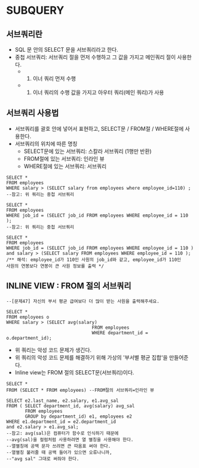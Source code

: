# SUBQUERY

## 서브쿼리란

* SQL 문 안의 SELECT 문을 서브쿼리라고 한다.
* 중첩 서브쿼리: 서브쿼리 절을 먼저 수행하고 그 값을 가지고 메인쿼리 절이 사용한다.
  * 1. 이너 쿼리 먼저 수행
  * 1. 이너 쿼리의 수행 값을 가지고 아우터 쿼리\(메인 쿼리\)가 사용

## 서브쿼리 사용법

* 서브쿼리를 괄호 안에 넣어서 표현하고, SELECT문 / FROM절 / WHERE절에 사용한다.
* 서브쿼리의 위치에 따른 명칭
  * SELECT문에 있는 서브쿼리: 스칼라 서브쿼리 \(1행만 반환\)
  * FROM절에 있는 서브쿼리: 인라인 뷰
  * WHERE절에 있는 서브쿼리: 서브쿼리

```text
SELECT * 
FROM employees 
WHERE salary > (SELECT salary from employees where employee_id=110) ;
--참고: 위 쿼리는 중첩 서브쿼리 

SELECT * 
FROM employees 
WHERE job_id = (SELECT job_id FROM employees WHERE employee_id = 110 );
--참고: 위 쿼리는 중첩 서브쿼리 

SELECT * 
FROM employees
WHERE job_id = (SELECT job_id FROM employees WHERE employee_id = 110 )
and salary > (SELECT salary FROM employees WHERE employee_id = 110 );
/** 해석: employee_id가 110인 사원의 job_id와 같고, employee_id가 110인 
사원의 연봉보다 연봉이 큰 사원 정보를 출력 */
```

## INLINE VIEW : FROM 절의 서브쿼리

```text
--[문제47] 자신의 부서 평균 급여보다 더 많이 받는 사원을 출력해주세요. 

SELECT * 
FROM employees o
WHERE salary > (SELECT avg(salary) 
                                FROM employees 
                                WHERE department_id = o.department_id);
```

* 위 쿼리는 악성 코드 문제가 생긴다.
* 위 쿼리의 악성 코드 문제를 해결하기 위해 가상의 '부서별 평균 집합'을 만들어준다.
* Inline view는 FROM 절의 SELECT문\(서브쿼리\)이다.

```text
SELECT *
FROM (SELECT * FROM employees) --FROM절의 서브쿼리=인라인 뷰

SELECT e2.last_name, e2.salary, e1.avg_sal
FROM ( SELECT department_id, avg(salary) avg_sal 
       FROM employees 
       GROUP by department_id) e1, employees e2
WHERE e1.department_id = e2.department_id 
and e2.salary > e1.avg_sal;
--참고: avg(sal)은 컴퓨터가 함수로 인식하기 때문에
--avg(sal)을 컬럼처럼 사용하려면 열 별칭을 사용해야 한다. 
--열별칭에 공백 문자 쓰려면 큰 따옴표 써야 한다. 
--열별칭 불러줄 때 공백 들어가 있으면 오류나니까, 
--"avg sal" 그대로 써줘야 한다.
```

